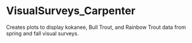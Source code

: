 # VisualSurveys_Carpenter
Creates plots to display kokanee, Bull Trout, and Rainbow Trout data from spring and fall visual surveys. 
